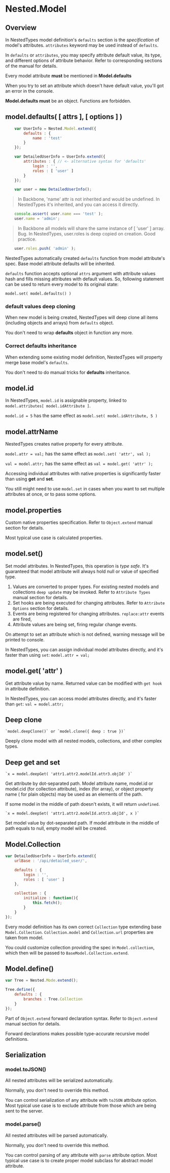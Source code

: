 # Nested.Model
## Overview
In NestedTypes model definition's `defaults` section is the *specification* of model's attributes.
`attributes` keyword may be used instead of `defaults`.

In `defaults` or `attributes`, you may specify attribute default value, its type, and different options of
attribute behavior. Refer to corresponding sections of the manual for details.

<aside class="warning">
 Every model attribute <b>must</b> be mentioned in <b>Model.defaults</b>
</aside>

When you try to set an attribute which doesn't have default value, you'll got an
error in the console.

<aside class="warning">
<b>Model.defaults must</b> be an object. Functions are forbidden.
</aside>

## model.defaults( [ attrs ], [ options ] )
```javascript
    var UserInfo = Nested.Model.extend({
        defaults : {
            name : 'test'
        }
    });

    var DetailedUserInfo = UserInfo.extend({
        attributes : { // <- alternative syntax for 'defaults'
            login : '',
            roles : [ 'user' ]
        }
    });

    var user = new DetailedUserInfo();
```

> In Backbone, 'name' attr is not inherited and would be undefined.
> In NestedTypes it's inherited, and you can access it directly.

```javascript
    console.assert( user.name === 'test' );
    user.name = 'admin';
```

> In Backbone all models will share the same instance of [ 'user' ] array. Bug.
> In NestedTypes, user.roles is deep copied on creation. Good practice.

```javascript
    user.roles.push( 'admin' );
```

NestedTypes automatically created `defaults` function from model attribute's spec.
Base model attribute defaults will be inherited.

`defaults` function accepts optional `attrs` argument with attribute values hash
and fills missing attributes with default values. So, following statement can be used to
return every model to its original state:

`model.set( model.defaults() )`

### default values deep cloning

When new model is being created, NestedTypes will deep clone
all items (including objects and arrays) from `defaults` object.

<aside class="notice">
You don't need to wrap <b>defaults</b> object in function any more.
</aside>

### Correct defaults inheritance

When extending some existing model definition, NestedTypes will property
merge base model's `defaults`.

<aside class="notice">
You don't need to do manual tricks for <b>defaults</b> inheritance.
</aside>

## model.id
In NestedTypes, `model.id` is assignable property, linked to `model.attributes[ model.idAttribute ]`.

`model.id = 5` has the same effect as `model.set( model.idAttribute, 5 )`

## model.attrName

NestedTypes creates native property for every attribute.

`model.attr = val;` has the same effect as `model.set( 'attr', val );`

`val = model.attr;` has the same effect as `val = model.get( 'attr' );`

<aside class="notice">
Accessing individual attributes with native properties is significantly
faster than using <b>get</b> and <b>set</b>.
</aside>

You still might need to use `model.set` in cases when you want to set multiple attributes
at once, or to pass some options.

## model.properties

Custom native properties specification. Refer to `Object.extend` manual section for details.

Most typical use case is calculated properties.

## model.set()

Set model attributes. In NestedTypes, this operation is *type safe*. It's guaranteed that
model attribute will always hold null or value of specified type.

1. Values are converted to proper types. For existing nested models and collections `deep update` may be
invoked. Refer to `Attribute Types` manual section for details.
2. Set hooks are being executed for changing attributes. Refer to `Attribute Options` section for details.
3. Events are being registered for changing attributes. `replace:attr` events are fired,
4. Attribute values are being set, firing regular change events.

On attempt to set an attribute which is not defined, warning message will be printed to console.

In NestedTypes, you can assign individual model attributes directly, and it's faster than using `set`:
    `model.attr = val;`

## model.get( 'attr' )

Get attribute value by name. Returned value can be modified with `get hook` in attribute definition.

In NestedTypes, you can access model attributes directly, and it's faster than `get`:
    `val = model.attr;`

## Deep clone

    `model.deepClone()` or `model.clone({ deep : true })`

Deeply clone model with all nested models, collections, and other complex types.

## Deep get and set

    `x = model.deepGet( 'attr1.attr2.modelId.attr3.objId' )`

Get attribute by dot-separated path.
Model attribute name, model.id or model.cid (for collection attribute), index (for array), or object property name ( for plain objects) may be used as an elements of the path.

If some model in the middle of path doesn't exists, it will return `undefined`.  

    `x = model.deepSet( 'attr1.attr2.modelId.attr3.objId', x )`

Set model value by dot-separated path. If model attribute in the middle of path equals to null, empty model will be created.

## Model.Collection

```javascript
var DetailedUserInfo = UserInfo.extend({
    urlBase : '/api/detailed_user/',

    defaults : {
        login : '',
        roles : [ 'user' ]
    },

    collection : {
        initialize : function(){
            this.fetch();
        }
    }
});
```

Every model definition has its own correct `Collection` type extending base `Model.Collection`.
 `Collection.model` and `Collection.url` properties are taken from model.

You could customize collection providing the spec in `Model.collection`, which then will be passed to `BaseModel.Collection.extend`.

## Model.define()
```javascript
var Tree = Nested.Mode.extend();

Tree.define({
    defaults : {
        branches : Tree.Collection
    }
});
```

Part of `Object.extend` forward declaration syntax. Refer to `Object.extend` manual section for details.

Forward declarations makes possible type-accurate recursive model definitions.

## Serialization
### model.toJSON()

All nested attributes will be serialized automatically.

<aside class="warning">
Normally, you don't need to override this method.
</aside>

You can control serialization of any attribute with `toJSON` attribute option. Most typical use case is to exclude attribute from those which are being sent to the server.

### model.parse()

All nested attributes will be parsed automatically.

<aside class="warning">
Normally, you don't need to override this method.
</aside>

You can control parsing of any attribute with `parse` attribute option. Most typical use case is to create proper model subclass for abstract model attribute.

